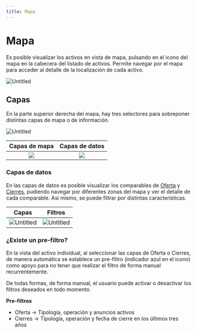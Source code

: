 ```yaml
---
title: Mapa
---
```

# Mapa

Es posible visualizar los activos en vista de mapa, pulsando en el icono del mapa en la cabecera del listado de activos. Permite navegar por el mapa para acceder al detalle de la localización de cada activo.

![Untitled](/images/Assets/Map.png)

## Capas

En la parte superior derecha del mapa, hay tres selectores para sobreponer distintas capas de mapa o de información.

![Untitled](/images/AssetView/Map_Buttons.png)

Capas de mapa             |  Capas de datos
:-------------------------:|:-------------------------:
![](/images/AssetView/Map_Layers.png)  |  ![](/images/AssetView/Data_Layers.png)

### Capas de datos

En las capas de datos es posible visualizar los comparables de [Oferta](/Data/Listings.html) y [Cierres](/Data/Closings.html), pudiendo navegar por diferentes zonas del mapa y ver el detalle de cada comparable. Así mismo, se puede filtrar por distintas características.

Capas         |  Filtros
:-------------------------:|:-------------------------:
![Untitled](/images/AssetView/Layer_Selector.png)  |  ![Untitled](/images/AssetView/Filter_Data_Layers.png)

### ¿Existe un pre-filtro?

En la vista del activo individual, al seleccionar las capas de Oferta o Cierres, de manera automática se establece un pre-filtro (indicador azul en el icono) como apoyo para no tener que realizar el filtro de forma manual recurrentemente.

De todas formas, de forma manual, el usuario puede activar o desactivar los filtros deseados en todo momento.

**Pre-filtros**

  - Oferta → Tipología, operación y anuncios activos
  - Cierres → Tipología, operación y fecha de cierre en los últimos tres años